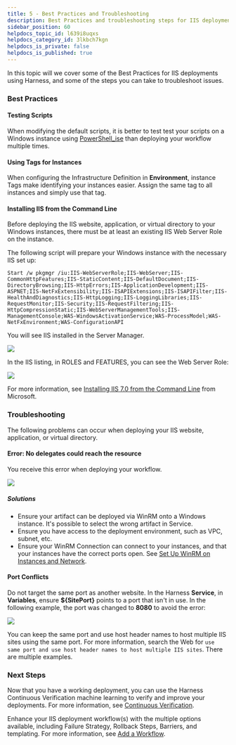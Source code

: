 ```yaml
---
title: 5 - Best Practices and Troubleshooting
description: Best Practices and troubleshooting steps for IIS deployments in Harness.
sidebar_position: 60
helpdocs_topic_id: l639i8uqxs
helpdocs_category_id: 3lkbch7kgn
helpdocs_is_private: false
helpdocs_is_published: true
---
```


In this topic will we cover some of the Best Practices for IIS deployments using Harness, and some of the steps you can take to troubleshoot issues.

### Best Practices

#### Testing Scripts

When modifying the default scripts, it is better to test test your scripts on a Windows instance using [PowerShell\_ise](https://docs.microsoft.com/en-us/windows-server/administration/windows-commands/powershell_ise) than deploying your workflow multiple times.

#### Using Tags for Instances

When configuring the Infrastructure Definition in **Environment**, instance Tags make identifying your instances easier. Assign the same tag to all instances and simply use that tag.

#### Installing IIS from the Command Line

Before deploying the IIS website, application, or virtual directory to your Windows instances, there must be at least an existing IIS Web Server Role on the instance.

The following script will prepare your Windows instance with the necessary IIS set up:


```
Start /w pkgmgr /iu:IIS-WebServerRole;IIS-WebServer;IIS-CommonHttpFeatures;IIS-StaticContent;IIS-DefaultDocument;IIS-DirectoryBrowsing;IIS-HttpErrors;IIS-ApplicationDevelopment;IIS-ASPNET;IIS-NetFxExtensibility;IIS-ISAPIExtensions;IIS-ISAPIFilter;IIS-HealthAndDiagnostics;IIS-HttpLogging;IIS-LoggingLibraries;IIS-RequestMonitor;IIS-Security;IIS-RequestFiltering;IIS-HttpCompressionStatic;IIS-WebServerManagementTools;IIS-ManagementConsole;WAS-WindowsActivationService;WAS-ProcessModel;WAS-NetFxEnvironment;WAS-ConfigurationAPI
```
You will see IIS installed in the Server Manager.

![](./static/5-best-practices-and-troubleshooting-27.png)

In the IIS listing, in ROLES and FEATURES, you can see the Web Server Role:

![](./static/5-best-practices-and-troubleshooting-28.png)

For more information, see [Installing IIS 7.0 from the Command Line](https://docs.microsoft.com/en-us/iis/install/installing-iis-7/installing-iis-from-the-command-line) from Microsoft.

### Troubleshooting

The following problems can occur when deploying your IIS website, application, or virtual directory.

#### Error: No delegates could reach the resource

You receive this error when deploying your workflow.

![](./static/5-best-practices-and-troubleshooting-29.png)

##### Solutions

* Ensure your artifact can be deployed via WinRM onto a Windows instance. It's possible to select the wrong artifact in Service.
* Ensure you have access to the deployment environment, such as VPC, subnet, etc.
* Ensure your WinRM Connection can connect to your instances, and that your instances have the correct ports open. See [Set Up WinRM on Instances and Network](1-delegate-and-connectors-for-iis.md#set-up-win-rm-on-instances-and-network).

#### Port Conflicts

Do not target the same port as another website. In the Harness **Service**, in **Variables**, ensure **$\{SitePort\}** points to a port that isn't in use. In the following example, the port was changed to **8080** to avoid the error:

![](./static/5-best-practices-and-troubleshooting-30.png)

You can keep the same port and use host header names to host multiple IIS sites using the same port. For more information, search the Web for `use same port and use host header names to host multiple IIS sites`. There are multiple examples. 

### Next Steps

Now that you have a working deployment, you can use the Harness Continuous Verification machine learning to verify and improve your deployments. For more information, see [Continuous Verification](../continuous-verification/continuous-verification-overview/concepts-cv/what-is-cv.md).

Enhance your IIS deployment workflow(s) with the multiple options available, including Failure Strategy, Rollback Steps, Barriers, and templating. For more information, see [Add a Workflow](../model-cd-pipeline/workflows/workflow-configuration.md).

